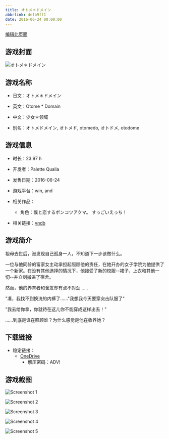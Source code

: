 ```yaml
---
title: オトメ＊ドメイン
abbrlink: 4efb9ff1
date: 2016-06-24 00:00:00
---
```

[编辑此页面](https://github.com/ACG-3/ADV3-source/blob/main/source/_posts/games/%E3%82%AA%E3%83%88%E3%83%A1%EF%BC%8A%E3%83%89%E3%83%A1%E3%82%A4%E3%83%B3.md)

## 游戏封面

![オトメ＊ドメイン](https://pan.timero.xyz/d/onedrive/img_lib_001/%E3%82%AA%E3%83%88%E3%83%A1%EF%BC%8A%E3%83%89%E3%83%A1%E3%82%A4%E3%83%B3_cover.avif)


## 游戏名称

- 日文：オトメ＊ドメイン
- 英文：Otome * Domain
- 中文：少女＊领域

- 别名：オトメドメイン, オトメド, otomedo, オトドメ, otodome


## 游戏信息

- 时长：23.97 h
- 开发者：Palette Qualia
- 发售日期：2016-06-24
- 游戏平台：win, and
- 相关作品：
   - 角色：僕と恋するポンコツアクマ。 すっごいえっち！

- 相关链接：[vndb](https://vndb.org/v18149)


## 游戏简介

祖母去世后，港发现自己孤身一人，不知道下一步该做什么。

一位与他同龄的富家女主动承担起照顾他的责任，在她开办的女子学院为他提供了一个新家。在没有其他选择的情况下，他接受了新的校服--裙子、上衣和其他一切--并立刻搬进了宿舍。

然而，他的养育者和舍友却有点不对劲......

"凑，我找不到换洗的内裤了......"我想我今天要穿突击队服了"

"我去给你拿，你就待在这儿你不能穿成这样出去！"

......到底是谁在照顾谁？为什么感觉是他在收养她？




## 下载链接

- 稳定链接：
    - [OneDrive](https://pan.timero.xyz/onedrive/adv_lib_001/%E3%82%AA%E3%83%88%E3%83%A1%EF%BC%8A%E3%83%89%E3%83%A1%E3%82%A4%E3%83%B3)
        - 解压密码：ADV!



## 游戏截图


![Screenshot 1](https://pan.timero.xyz/d/onedrive/img_lib_001/%E3%82%AA%E3%83%88%E3%83%A1%EF%BC%8A%E3%83%89%E3%83%A1%E3%82%A4%E3%83%B3_Screenshot_1.avif)

![Screenshot 2](https://pan.timero.xyz/d/onedrive/img_lib_001/%E3%82%AA%E3%83%88%E3%83%A1%EF%BC%8A%E3%83%89%E3%83%A1%E3%82%A4%E3%83%B3_Screenshot_2.avif)

![Screenshot 3](https://pan.timero.xyz/d/onedrive/img_lib_001/%E3%82%AA%E3%83%88%E3%83%A1%EF%BC%8A%E3%83%89%E3%83%A1%E3%82%A4%E3%83%B3_Screenshot_3.avif)

![Screenshot 4](None)

![Screenshot 5](None)

